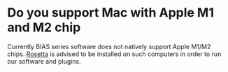 # Do you support Mac with Apple M1 and M2 chip
Currently BIAS series software does not natively support Apple M1/M2 chips. [Rosetta](https://support.apple.com/en-us/HT211861) is advised to be installed on such computers in order to run our software and plugins. 
